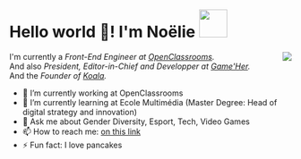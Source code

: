 # Hello world 👋! I'm Noëlie <img src="https://media.giphy.com/media/mGcNjsfWAjY5AEZNw6/giphy.gif" width="50">

<img align='right' src="https://media.giphy.com/media/AbDb2PniluFwY/giphy.gif">
<p>I'm currently a <em>Front-End Engineer at <a href="https://openclassrooms.com/en">OpenClassrooms</a>.</br></em>And also <em>President, Editor-in-Chief and Developper at <a href="https://gameher.fr/">Game'Her</a>.</em></br>And the <em>Founder of <a href="https://meetkoala.netlify.app/">Koala</a>.</em></p>

- 🔭 I’m currently working at OpenClassrooms
- 🌱 I’m currently learning at Ecole Multimédia (Master Degree: Head of digital strategy and innovation)
- 💬 Ask me about Gender Diversity, Esport, Tech, Video Games
- 📫 How to reach me: <a href="https://linktr.ee/noelie.rx">on this link</a>
- ⚡ Fun fact: I love pancakes
